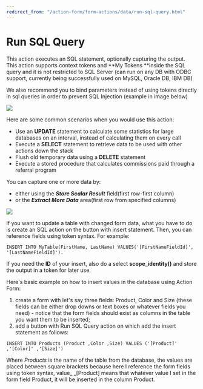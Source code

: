 ```yaml
---
redirect_from: "/action-form/form-actions/data/run-sql-query.html"
---
```

# Run SQL Query

This action executes an SQL statement, optionally capturing the output. This action supports context tokens and **My Tokens **inside the SQL query and it is not restricted to SQL Server \(can run on any DB with ODBC support, currently being successfully used on MySQL, Oracle DB, IBM DB\)

We also recommend you to bind parameters instead of using tokens directly in sql queries in order to prevent SQL Injection \(example in image below\)

![](//static.dnnsharp.com/documentation/runsql1.png)

Here are some common scenarios when you would use this action:

* Use an **UPDATE** statement to calculate some statistics for large databases on an interval, instead of calculating them on every call
* Execute a **SELECT** statement to retrieve data to be used with other actions down the stack
* Flush old temporary data using a **DELETE** statement
* Execute a stored procedure that calculates commissions paid through a referral program

You can capture one or more data by:

* either using the _**Store Scalar Result**_ field\(first row-first column\) 
* or the _**Extract More Data**_ area\(first row from specified columns\)

![](https://static.dnnsharp.com/documentation/runsql2.png)

If you want to update a table with changed form data, what you have to do is create an SQL action on the button with insert statement. Then, you can reference fields using token syntax. For example:

`INSERT INTO MyTable(FirstName, LastName) VALUES('[FirstNameFieldId]', '[LastNameFieldId]').`

If you need the **ID** of your insert, also do a select **scope\_identity\(\)** and store the output in a token for later use.

Here's basic example on how to insert values in the database using Action Form:

1. create a form with let's say three fields: Product, Color and Size \(these fields can be either drop downs or text boxes or whatever fields you need\) - notice that the form fields should exist as columns in the table you want them to be inserted;
2. add a button with Run SQL Query action on which add the insert statement as follows:

`INSERT INTO Products (Product ,Color ,Size) VALUES ('[Product]' ,'[Color]' ,'[Size]')`

Where _Products_ is the name of the table from the database, the values are placed between square brackets because here I reference the form fields using token syntax, value_ _\[Product\] means that whatever value I set in the form field Product, it will be inserted in the column Product.

